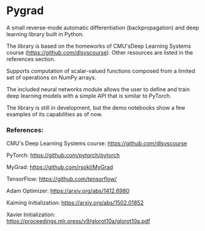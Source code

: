 # Pygrad

A small reverse-mode automatic differentiation (backpropagation) and deep learning library built in Python. 

The library is based on the homeworks of CMU'sDeep Learning Systems course (https://github.com/dlsyscourse). Other resources are listed in the references section.

Supports computation of scalar-valued functions composed from a limited set of operations on NumPy arrays. 

The included neural networks module allows the user to define and train deep learning models with a simple API that is similar to PyTorch.

The library is still in development, but the demo notebooks show a few examples of its capabilities as of now. 

### References:

CMU's Deep Learning Systems course: https://github.com/dlsyscourse

PyTorch: https://github.com/pytorch/pytorch

MyGrad: https://github.com/rsokl/MyGrad

TensorFlow: https://github.com/tensorflow/

Adam Optimizer: https://arxiv.org/abs/1412.6980 

Kaiming Initialization: https://arxiv.org/abs/1502.01852

Xavier Initialization: https://proceedings.mlr.press/v9/glorot10a/glorot10a.pdf 